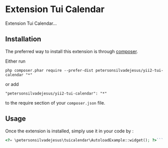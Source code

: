 Extension Tui Calendar
======================
Extension Tui Calendar...

Installation
------------

The preferred way to install this extension is through [composer](http://getcomposer.org/download/).

Either run

```
php composer.phar require --prefer-dist petersonsilvadejesus/yii2-tui-calendar "*"
```

or add

```
"petersonsilvadejesus/yii2-tui-calendar": "*"
```

to the require section of your `composer.json` file.


Usage
-----

Once the extension is installed, simply use it in your code by  :

```php
<?= \petersonsilvadejesus\tuicalendar\AutoloadExample::widget(); ?>```